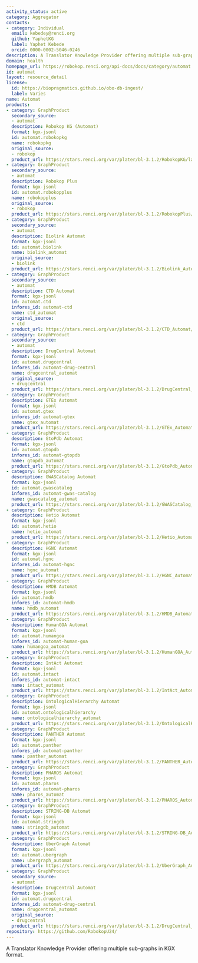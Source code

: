 ```yaml
---
activity_status: active
category: Aggregator
contacts:
- category: Individual
  email: kebedey@renci.org
  github: YaphetKG
  label: Yaphet Kebede
  orcid: 0000-0002-5046-0246
description: A Translator Knowledge Provider offering multiple sub-graphs in KGX format.
domain: health
homepage_url: https://robokop.renci.org/api-docs/docs/category/automat
id: automat
layout: resource_detail
license:
  id: https://biopragmatics.github.io/obo-db-ingest/
  label: Varies
name: Automat
products:
- category: GraphProduct
  secondary_source:
  - automat
  description: Robokop KG (Automat)
  format: kgx-jsonl
  id: automat.robokopkg
  name: robokopkg
  original_source:
  - robokop
  product_url: https://stars.renci.org/var/plater/bl-3.1.2/RobokopKG/latest/kgx_files
- category: GraphProduct
  secondary_source:
  - automat
  description: Robokop Plus
  format: kgx-jsonl
  id: automat.robokopplus
  name: robokopplus
  original_source:
  - robokop
  product_url: https://stars.renci.org/var/plater/bl-3.1.2/RobokopPlus/latest/kgx_files
- category: GraphProduct
  secondary_source:
  - automat
  description: Biolink Automat
  format: kgx-jsonl
  id: automat.biolink
  name: biolink_automat
  original_source:
  - biolink
  product_url: https://stars.renci.org/var/plater/bl-3.1.2/Biolink_Automat/latest/kgx_files
- category: GraphProduct
  secondary_source:
  - automat
  description: CTD Automat
  format: kgx-jsonl
  id: automat.ctd
  infores_id: automat-ctd
  name: ctd_automat
  original_source:
  - ctd
  product_url: https://stars.renci.org/var/plater/bl-3.1.2/CTD_Automat/latest/kgx_files
- category: GraphProduct
  secondary_source:
  - automat
  description: DrugCentral Automat
  format: kgx-jsonl
  id: automat.drugcentral
  infores_id: automat-drug-central
  name: drugcentral_automat
  original_source:
  - drugcentral
  product_url: https://stars.renci.org/var/plater/bl-3.1.2/DrugCentral_Automat/latest/kgx_files
- category: GraphProduct
  description: GTEx Automat
  format: kgx-jsonl
  id: automat.gtex
  infores_id: automat-gtex
  name: gtex_automat
  product_url: https://stars.renci.org/var/plater/bl-3.1.2/GTEx_Automat/latest/kgx_files
- category: GraphProduct
  description: GtoPdb Automat
  format: kgx-jsonl
  id: automat.gtopdb
  infores_id: automat-gtopdb
  name: gtopdb_automat
  product_url: https://stars.renci.org/var/plater/bl-3.1.2/GtoPdb_Automat/latest/kgx_files
- category: GraphProduct
  description: GWASCatalog Automat
  format: kgx-jsonl
  id: automat.gwascatalog
  infores_id: automat-gwas-catalog
  name: gwascatalog_automat
  product_url: https://stars.renci.org/var/plater/bl-3.1.2/GWASCatalog_Automat/latest/kgx_files
- category: GraphProduct
  description: Hetio Automat
  format: kgx-jsonl
  id: automat.hetio
  name: hetio_automat
  product_url: https://stars.renci.org/var/plater/bl-3.1.2/Hetio_Automat/latest/kgx_files
- category: GraphProduct
  description: HGNC Automat
  format: kgx-jsonl
  id: automat.hgnc
  infores_id: automat-hgnc
  name: hgnc_automat
  product_url: https://stars.renci.org/var/plater/bl-3.1.2/HGNC_Automat/latest/kgx_files
- category: GraphProduct
  description: HMDB Automat
  format: kgx-jsonl
  id: automat.hmdb
  infores_id: automat-hmdb
  name: hmdb_automat
  product_url: https://stars.renci.org/var/plater/bl-3.1.2/HMDB_Automat/latest/kgx_files
- category: GraphProduct
  description: HumanGOA Automat
  format: kgx-jsonl
  id: automat.humangoa
  infores_id: automat-human-goa
  name: humangoa_automat
  product_url: https://stars.renci.org/var/plater/bl-3.1.2/HumanGOA_Automat/latest/kgx_files
- category: GraphProduct
  description: IntAct Automat
  format: kgx-jsonl
  id: automat.intact
  infores_id: automat-intact
  name: intact_automat
  product_url: https://stars.renci.org/var/plater/bl-3.1.2/IntAct_Automat/latest/kgx_files
- category: GraphProduct
  description: OntologicalHierarchy Automat
  format: kgx-jsonl
  id: automat.ontologicalhierarchy
  name: ontologicalhierarchy_automat
  product_url: https://stars.renci.org/var/plater/bl-3.1.2/OntologicalHierarchy_Automat/latest/kgx_files
- category: GraphProduct
  description: PANTHER Automat
  format: kgx-jsonl
  id: automat.panther
  infores_id: automat-panther
  name: panther_automat
  product_url: https://stars.renci.org/var/plater/bl-3.1.2/PANTHER_Automat/latest/kgx_files
- category: GraphProduct
  description: PHAROS Automat
  format: kgx-jsonl
  id: automat.pharos
  infores_id: automat-pharos
  name: pharos_automat
  product_url: https://stars.renci.org/var/plater/bl-3.1.2/PHAROS_Automat/latest/kgx_files
- category: GraphProduct
  description: STRING-DB Automat
  format: kgx-jsonl
  id: automat.stringdb
  name: stringdb_automat
  product_url: https://stars.renci.org/var/plater/bl-3.1.2/STRING-DB_Automat/latest/kgx_files
- category: GraphProduct
  description: UberGraph Automat
  format: kgx-jsonl
  id: automat.ubergraph
  name: ubergraph_automat
  product_url: https://stars.renci.org/var/plater/bl-3.1.2/UberGraph_Automat/latest/kgx_files
- category: GraphProduct
  secondary_source:
  - automat
  description: DrugCentral Automat
  format: kgx-jsonl
  id: automat.drugcentral
  infores_id: automat-drug-central
  name: drugcentral_automat
  original_source:
  - drugcentral
  product_url: https://stars.renci.org/var/plater/bl-3.1.2/DrugCentral_Automat/latest/kgx_files
repository: https://github.com/RobokopU24/
---
```

A Translator Knowledge Provider offering multiple sub-graphs in KGX format.